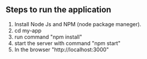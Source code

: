 Steps to run the application
-----------------------------

1) Install Node Js and NPM (node package maneger).
2) cd my-app
3) run command "npm install"
4) start the server with command "npm start"
5) In the browser "http://localhost:3000"